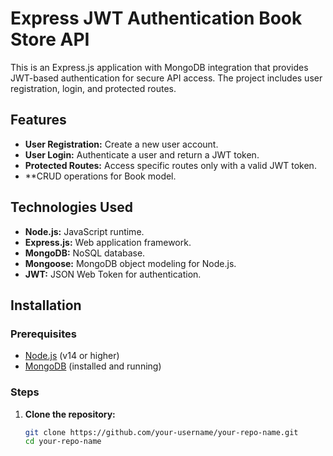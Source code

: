 # Express JWT Authentication Book Store API

This is an Express.js application with MongoDB integration that provides JWT-based authentication for secure API access. The project includes user registration, login, and protected routes.

## Features

- **User Registration:** Create a new user account.
- **User Login:** Authenticate a user and return a JWT token.
- **Protected Routes:** Access specific routes only with a valid JWT token.
- **CRUD operations for Book model.


## Technologies Used

- **Node.js:** JavaScript runtime.
- **Express.js:** Web application framework.
- **MongoDB:** NoSQL database.
- **Mongoose:** MongoDB object modeling for Node.js.
- **JWT:** JSON Web Token for authentication.

## Installation

### Prerequisites

- [Node.js](https://nodejs.org/) (v14 or higher)
- [MongoDB](https://www.mongodb.com/) (installed and running)

### Steps

1. **Clone the repository:**

   ```bash
   git clone https://github.com/your-username/your-repo-name.git
   cd your-repo-name
